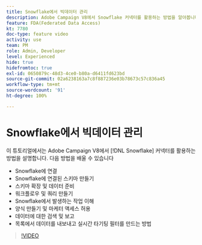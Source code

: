 ```yaml
---
title: Snowflake에서 빅데이터 관리
description: Adobe Campaign V8에서 Snowflake 커넥터를 활용하는 방법을 알아봅니다.
feature: FDA(Federated Data Access)
kt: 7780
doc-type: feature video
activity: use
team: PM
role: Admin, Developer
level: Experienced
hide: true
hidefromtoc: true
exl-id: 0650879c-48d3-4ce0-b80a-d6411fd623bd
source-git-commit: 02a6238163a7c8f887236e03b78673c57c836a45
workflow-type: tm+mt
source-wordcount: '91'
ht-degree: 100%

---
```


# Snowflake에서 빅데이터 관리

이 튜토리얼에서는 Adobe Campaign V8에서 [!DNL Snowflake] 커넥터를 활용하는 방법을 설명합니다.
다음 방법을 배울 수 있습니다

* Snowflake에 연결
* Snowflake에 연결된 스키마 만들기
* 스키마 확장 및 데이터 준비
* 워크플로우 및 쿼리 만들기
* Snowflake에서 발생하는 작업 이해
* 양식 만들기 및 마케터 액세스 허용
* 데이터에 대한 검색 및 보고
* 목록에서 데이터를 내보내고 실시간 타기팅 필터를 만드는 방법

>[!VIDEO](https://video.tv.adobe.com/v/31588?quality=12&learn=on)
